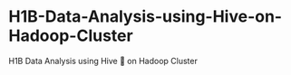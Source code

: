 # H1B-Data-Analysis-using-Hive-on-Hadoop-Cluster
H1B Data Analysis using Hive :honeybee: on Hadoop Cluster
